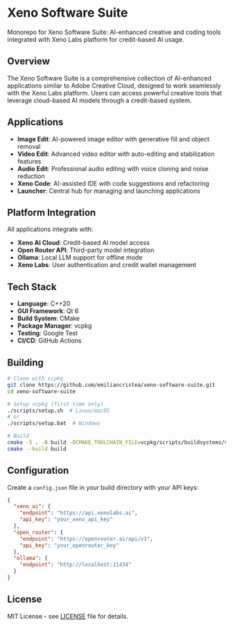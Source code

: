 # Xeno Software Suite

Monorepo for Xeno Software Suite: AI-enhanced creative and coding tools integrated with Xeno Labs platform for credit-based AI usage.

## Overview

The Xeno Software Suite is a comprehensive collection of AI-enhanced applications similar to Adobe Creative Cloud, designed to work seamlessly with the Xeno Labs platform. Users can access powerful creative tools that leverage cloud-based AI models through a credit-based system.

## Applications

- **Image Edit**: AI-powered image editor with generative fill and object removal
- **Video Edit**: Advanced video editor with auto-editing and stabilization features  
- **Audio Edit**: Professional audio editing with voice cloning and noise reduction
- **Xeno Code**: AI-assisted IDE with code suggestions and refactoring
- **Launcher**: Central hub for managing and launching applications

## Platform Integration

All applications integrate with:
- **Xeno AI Cloud**: Credit-based AI model access
- **Open Router API**: Third-party model integration
- **Ollama**: Local LLM support for offline mode
- **Xeno Labs**: User authentication and credit wallet management

## Tech Stack

- **Language**: C++20
- **GUI Framework**: Qt 6
- **Build System**: CMake
- **Package Manager**: vcpkg
- **Testing**: Google Test
- **CI/CD**: GitHub Actions

## Building

```bash
# Clone with vcpkg
git clone https://github.com/emiliancristea/xeno-software-suite.git
cd xeno-software-suite

# Setup vcpkg (first time only)
./scripts/setup.sh  # Linux/macOS
# or
./scripts/setup.bat  # Windows

# Build
cmake -S . -B build -DCMAKE_TOOLCHAIN_FILE=vcpkg/scripts/buildsystems/vcpkg.cmake
cmake --build build
```

## Configuration

Create a `config.json` file in your build directory with your API keys:

```json
{
  "xeno_ai": {
    "endpoint": "https://api.xenolabs.ai",
    "api_key": "your_xeno_api_key"
  },
  "open_router": {
    "endpoint": "https://openrouter.ai/api/v1",
    "api_key": "your_openrouter_key"
  },
  "ollama": {
    "endpoint": "http://localhost:11434"
  }
}
```

## License

MIT License - see [LICENSE](LICENSE) file for details.
